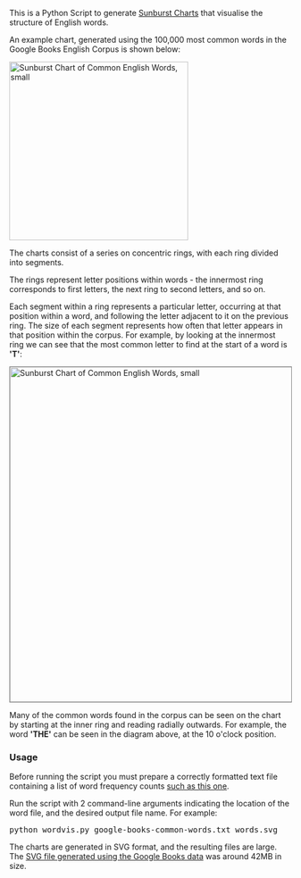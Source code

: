 This is a Python Script to generate <a href="https://en.wikipedia.org/wiki/Pie_chart#Ring_chart_.2F_Sunburst_chart_.2F_Multilevel_pie_chart">Sunburst Charts</a> that visualise the structure of English words.

An example chart, generated using the 100,000 most common words in the Google Books English Corpus is shown below:

<img src="http://codebox.org.uk/graphics/wordvis/wordvis_100000_small.png" height="320px" width="320px" alt="Sunburst Chart of Common English Words, small" />

The charts consist of a series on concentric rings, with each ring divided into segments.

The rings represent letter positions within words - the innermost ring corresponds to first letters, the next ring to
second letters, and so on.

Each segment within a ring represents a particular letter, occurring at that position within a word, and following
the letter adjacent to it on the previous ring. The size of each segment represents how often that letter appears
in that position within the corpus. For example, by looking at the innermost ring we can see that the most common
letter to find at the start of a word is <strong>'T'</strong>:

<img src="http://codebox.org.uk/graphics/wordvis/wordvis_100000_zoom.png" height="600px" width="600px" class="fancyimage" style="border: 1px solid grey" alt="Sunburst Chart of Common English Words, small" />

Many of the common words found in the corpus can be seen on the chart by starting at the inner ring and reading
radially outwards. For example, the word <strong>'THE'</strong> can be seen in the diagram above, at the 10 o'clock position.

<h3>Usage</h3>
Before running the script you must prepare a correctly formatted text file containing a list of word frequency counts
<a href="http://norvig.com/google-books-common-words.txt">such as this one</a>.</p>

Run the script with 2 command-line arguments indicating the location of the word file, and the desired output file name. For example:

<pre>
python wordvis.py google-books-common-words.txt words.svg
</pre>

The charts are generated in SVG format, and the resulting files are large.
The <a href="http://codebox.org.uk/graphics/wordvis/wordvis_100000.svg">SVG file generated using the Google Books data</a>
was around 42MB in size.

